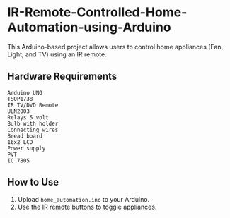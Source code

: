 # IR-Remote-Controlled-Home-Automation-using-Arduino
This Arduino-based project allows users to control home appliances (Fan, Light, and TV) using an IR remote.

## Hardware Requirements
    Arduino UNO
    TSOP1738
    IR TV/DVD Remote
    ULN2003
    Relays 5 volt
    Bulb with holder
    Connecting wires
    Bread board
    16x2 LCD
    Power supply
    PVT
    IC 7805
    
## How to Use
1. Upload `home_automation.ino` to your Arduino.
2. Use the IR remote buttons to toggle appliances.

